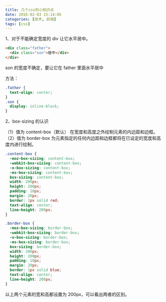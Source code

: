 ```yaml
---
title: 几个css的小知识点
date: 2016-02-03 15:14:05
categories: [技术, 前端]
tags: [css]
---
```


1、对于不能确定宽度的 div 让它水平居中。

```html
<div class="father">
  <div class="son">居中</div>
</div>
```

son 的宽度不确定，要让它在 father 里面水平居中

<!-- more -->

方法：

```css
.father {
  text-align: center;
}
.son {
  display: inline-block;
}
```

2、box-sizing 的认识

（1）值为 content-box（默认）
在宽度和高度之外绘制元素的内边距和边框。
（2）值为 border-box
为元素指定的任何内边距和边框都将在已设定的宽度和高度内进行绘制。

```css
.content-box {
  -moz-box-sizing: content-box;
  -webkit-box-sizing: content-box;
  -o-box-sizing: content-box;
  -ms-box-sizing: content-box;
  box-sizing: content-box;
  width: 200px;
  height: 200px;
  padding: 10px;
  margin: 20px;
  border: 1px solid red;
  text-align: center;
  line-height: 200px;
}

.border-box {
  -moz-box-sizing: border-box;
  -webkit-box-sizing: border-box;
  -o-box-sizing: border-box;
  -ms-box-sizing: border-box;
  box-sizing: border-box;
  width: 200px;
  height: 200px;
  padding: 10px;
  margin: 20px;
  border: 1px solid blue;
  text-align: center;
  line-height: 200px;
}
```

以上两个元素的宽和高都设置为 200px，可以看出两者的区别。
